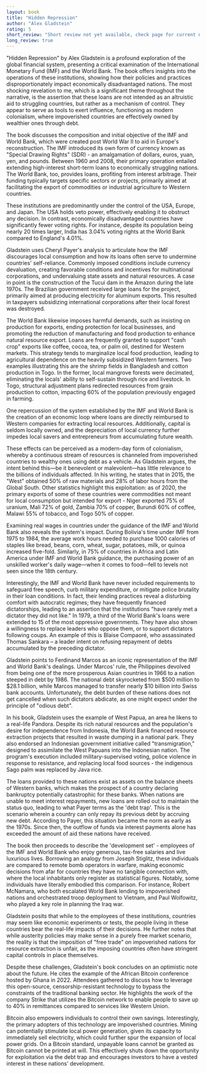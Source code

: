 ```yaml
---
layout: book
title: "Hidden Repression"
author: "Alex Gladstein"
rating: 5
short_review: "Short review not yet available, check page for current notes"
long_review: true
---
```

"Hidden Repression" by Alex Gladstein is a profound exploration of the global financial system, presenting a critical examination of the International Monetary Fund (IMF) and the World Bank. The book offers insights into the operations of these institutions, showing how their policies and practices disproportionately impact economically disadvantaged nations. The most shocking revelation to me, which is a significant theme throughout the narrative, is the assertion that these loans are not intended as an altruistic aid to struggling countries, but rather as a mechanism of control. They appear to serve as tools to exert influence, functioning as modern colonialism, where impoverished countries are effectively owned by wealthier ones through debt.

The book discusses the composition and initial objective of the IMF and World Bank, which were created post World War II to aid in Europe's reconstruction. The IMF introduced its own form of currency known as "Special Drawing Rights" (SDR) - an amalgamation of dollars, euros, yuan, yen, and pounds. Between 1960 and 2008, their primary operation entailed extending high-interest short-term loans to economically struggling nations. The World Bank, too, provides loans, profiting from interest arbitrage. Their funding typically targets specific sectors or projects, primarily aimed at facilitating the export of commodities or industrial agriculture to Western countries.

These institutions are predominantly under the control of the USA, Europe, and Japan. The USA holds veto power, effectively enabling it to obstruct any decision. In contrast, economically disadvantaged countries have significantly fewer voting rights. For instance, despite its population being nearly 20 times larger, India has 3.04% voting rights at the World Bank compared to England's 4.01%.

Gladstein uses Cheryl Payer's analysis to articulate how the IMF discourages local consumption and how its loans often serve to undermine countries' self-reliance. Commonly imposed conditions include currency devaluation, creating favorable conditions and incentives for multinational corporations, and undervaluing state assets and natural resources. A case in point is the construction of the Tucui dam in the Amazon during the late 1970s. The Brazilian government received large loans for the project, primarily aimed at producing electricity for aluminum exports. This resulted in taxpayers subsidizing international corporations after their local forest was destroyed.

The World Bank likewise imposes harmful demands, such as insisting on production for exports, ending protection for local businesses, and promoting the reduction of manufacturing and food production to enhance natural resource export. Loans are frequently granted to support "cash crop" exports like coffee, cocoa, tea, or palm oil, destined for Western markets. This strategy tends to marginalize local food production, leading to agricultural dependence on the heavily subsidized Western farmers. Two examples illustrating this are the shrimp fields in Bangladesh and cotton production in Togo. In the former, local mangrove forests were decimated, eliminating the locals' ability to self-sustain through rice and livestock. In Togo, structural adjustment plans redirected resources from grain production to cotton, impacting 60% of the population previously engaged in farming.

One repercussion of the system established by the IMF and World Bank is the creation of an economic loop where loans are directly reimbursed to Western companies for extracting local resources. Additionally, capital is seldom locally owned, and the depreciation of local currency further impedes local savers and entrepreneurs from accumulating future wealth.

These effects can be perceived as a modern-day form of colonialism, whereby a continuous stream of resources is channeled from impoverished countries to wealthy ones using debt as a vehicle. As Gladstein argues, the intent behind this—be it benevolent or malevolent—has little relevance to the billions of individuals affected. In his writing, he states that in 2015, the "West" obtained 50% of raw materials and 28% of labor hours from the Global South. Other statistics highlight this exploitation: as of 2020, the primary exports of some of these countries were commodities not meant for local consumption but intended for export - Niger exported 75% of uranium, Mali 72% of gold, Zambia 70% of copper, Burundi 60% of coffee, Malawi 55% of tobacco, and Togo 50% of copper.

Examining real wages in countries under the guidance of the IMF and World Bank also reveals the system's impact. During Bolivia's time under IMF from 1975 to 1984, the average work hours needed to purchase 1000 calories of staples like bread, beans, corn, wheat, sugar, potatoes, milk, or quinoa increased five-fold. Similarly, in 75% of countries in Africa and Latin America under IMF and World Bank guidance, the purchasing power of an unskilled worker's daily wage—when it comes to food—fell to levels not seen since the 18th century.

Interestingly, the IMF and World Bank have never included requirements to safeguard free speech, curb military expenditure, or mitigate police brutality in their loan conditions. In fact, their lending practices reveal a disturbing comfort with autocratic regimes; they have frequently financed dictatorships, leading to an assertion that the institutions "have rarely met a dictator they did not like." In 1979, a third of the World Bank's loans were extended to 15 of the most oppressive governments. They have also shown a willingness to replace leaders who oppose them, or to support dictators following coups. An example of this is Blaise Compaoré, who assassinated Thomas Sankara – a leader intent on refusing repayment of debts accumulated by the preceding dictator.

Gladstein points to Ferdinand Marcos as an iconic representation of the IMF and World Bank's dealings. Under Marcos' rule, the Philippines devolved from being one of the more prosperous Asian countries in 1966 to a nation steeped in debt by 1986. The national debt skyrocketed from $500 million to $28.1 billion, while Marcos managed to transfer nearly $10 billion into Swiss bank accounts. Unfortunately, the debt burden of these nations does not get cancelled when such dictators abdicate, as one might expect under the principle of "odious debt".

In his book, Gladstein uses the example of West Papua, an area he likens to a real-life Pandora. Despite its rich natural resources and the population's desire for independence from Indonesia, the World Bank financed resource extraction projects that resulted in waste dumping in a national park. They also endorsed an Indonesian government initiative called "transmigration," designed to assimilate the West Papuans into the Indonesian nation. The program's execution included military-supervised voting, police violence in response to resistance, and replacing local food sources - the indigenous Sago palm was replaced by Java rice.

The loans provided to these nations exist as assets on the balance sheets of Western banks, which makes the prospect of a country declaring bankruptcy potentially catastrophic for these banks. When nations are unable to meet interest repayments, new loans are rolled out to maintain the status quo, leading to what Payer terms as the 'debt trap'. This is the scenario wherein a country can only repay its previous debt by accruing new debt. According to Payer, this situation became the norm as early as the 1970s. Since then, the outflow of funds via interest payments alone has exceeded the amount of aid these nations have received.

The book then proceeds to describe the 'development set' - employees of the IMF and World Bank who enjoy generous, tax-free salaries and live luxurious lives. Borrowing an analogy from Joseph Stiglitz, these individuals are compared to remote bomb operators in warfare, making economic decisions from afar for countries they have no tangible connection with, where the local inhabitants only register as statistical figures. Notably, some individuals have literally embodied this comparison. For instance, Robert McNamara, who both escalated World Bank lending to impoverished nations and orchestrated troop deployment to Vietnam, and Paul Wolfowitz, who played a key role in planning the Iraq war.

Gladstein posits that while to the employees of these institutions, countries may seem like economic experiments or tests, the people living in these countries bear the real-life impacts of their decisions. He further notes that while austerity policies may make sense in a purely free market scenario, the reality is that the imposition of "free trade" on impoverished nations for resource extraction is unfair, as the imposing countries often have stringent capital controls in place themselves.

Despite these challenges, Gladstein's book concludes on an optimistic note about the future. He cites the example of the African Bitcoin conference hosted by Ghana in 2022. Attendees gathered to discuss how to leverage this open-source, censorship-resistant technology to bypass the constraints of the traditional banking sector. He highlights the work of the company Strike that utilizes the Bitcoin network to enable people to save up to 40% in remittances compared to services like Western Union.

Bitcoin also empowers individuals to control their own savings. Interestingly, the primary adopters of this technology are impoverished countries. Mining can potentially stimulate local power generation, given its capacity to immediately sell electricity, which could further spur the expansion of local power grids. On a Bitcoin standard, unpayable loans cannot be granted as Bitcoin cannot be printed at will. This effectively shuts down the opportunity for exploitation via the debt trap and encourages investors to have a vested interest in these nations' development.